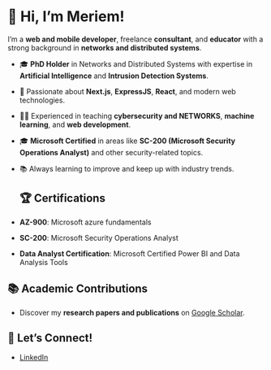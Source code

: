 
# 👋 Hi, I’m Meriem!

I’m a **web and mobile developer**, freelance **consultant**, and **educator** with a strong background in **networks and distributed systems**.

- 🎓 **PhD Holder** in Networks and Distributed Systems with expertise in **Artificial Intelligence** and **Intrusion Detection Systems**.  
- 🌟 Passionate about **Next.js**, **ExpressJS**, **React**, and modern web technologies.
- 👩‍🏫 Experienced in teaching **cybersecurity and NETWORKS**, **machine learning**, and **web development**.
-  🎓 **Microsoft Certified** in areas like **SC-200 (Microsoft Security Operations Analyst)** and other security-related topics.
- 📚 Always learning to improve and keep up with industry trends.

  ## 🏆 Certifications
- **AZ-900**: Microsoft azure  fundamentals  
- **SC-200**: Microsoft Security Operations Analyst  
- **Data Analyst Certification**: Microsoft Certified Power BI and Data Analysis Tools  


## 📚 Academic Contributions
- Discover my **research papers and publications** on [Google Scholar](https://scholar.google.com/citations?user=5Uo5veIAAAAJ&hl=fr).  


## 💬 Let’s Connect!
- [LinkedIn](https://www.linkedin.com/in/meriem-k-1a092b153/)

